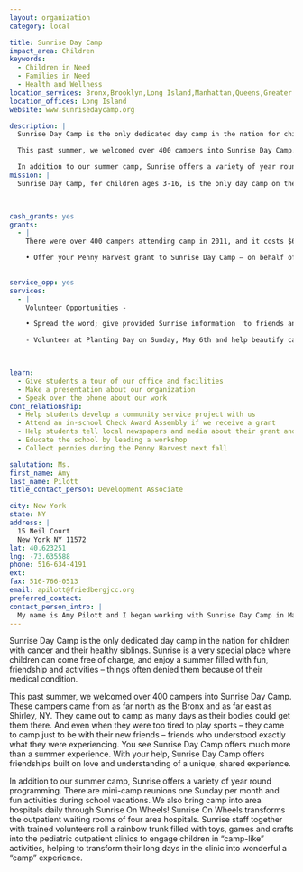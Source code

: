 ```yaml
---
layout: organization
category: local

title: Sunrise Day Camp
impact_area: Children
keywords: 
  - Children in Need
  - Families in Need
  - Health and Wellness
location_services: Bronx,Brooklyn,Long Island,Manhattan,Queens,Greater New York
location_offices: Long Island
website: www.sunrisedaycamp.org

description: |
  Sunrise Day Camp is the only dedicated day camp in the nation for children with cancer and their healthy siblings.  Sunrise is a very special place where children can come free of charge, and enjoy a summer filled with fun, friendship and activities – things often denied them because of their medical condition.  

  This past summer, we welcomed over 400 campers into Sunrise Day Camp.  These campers came from as far north as the Bronx and as far east as Shirley, NY.  They came out to camp as many days as their bodies could get them there.  And even when they were too tired to play sports – they came to camp just to be with their new friends – friends who understood exactly what they were experiencing.  You see Sunrise Day Camp offers much more than a summer experience.  With your help, Sunrise Day Camp offers friendships built on love and understanding of a unique, shared experience.    

  In addition to our summer camp, Sunrise offers a variety of year round programming.  There are mini-camp reunions one Sunday per month and fun activities during school vacations.  We also bring camp into area hospitals daily through Sunrise On Wheels!   Sunrise On Wheels transforms the outpatient waiting rooms of four area hospitals.  Sunrise staff together with trained volunteers roll a rainbow trunk filled with toys, games and crafts into the pediatric outpatient clinics to engage children in “camp-like” activities, helping to transform their long days in the clinic into wonderful a “camp” experience.  
mission: |
  Sunrise Day Camp, for children ages 3-16, is the only day camp on the East Coast for children with cancer. It is a camp designed to meet the emotional, social, recreational and physical needs of these children while allowing them to enjoy the comforts and safety of their own homes at night. Best of all, Sunrise Day Camp is offered free of charge to all children being treated for cancer on a non-sectarian basis. By raising the needed funds from outside sources instead of charging the parents, we can help to alleviate some of the costs, and the related stress, that parents incur caring for a sick child throughout the year.

  

cash_grants: yes
grants: 
  - |
    There were over 400 campers attending camp in 2011, and it costs $6,000 to send one child to camp for the entire summer session.

    • Offer your Penny Harvest grant to Sunrise Day Camp – on behalf of the kids, we greatly appreciate your support and help.  Any amount is appreciated.

    
service_opp: yes
services: 
  - |
    Volunteer Opportunities -

    • Spread the word; give provided Sunrise information  to friends and family. We do not advertise, all our campers come to us through our relationships with hospitals, doctors and campers word of mouth. • Join in and help us Walk to Help the Sun Rise! Be your own team captain and gather your friends to start a team at www.sunrisedaycamp.org/walkathon and on Sunday, June 3rd, 2012 a day of family fun at our campgrounds. • Volunteer at Sunrise activities or events, such as an Open House, or apply to be a counselor at camp (must be at least 16 years of age.)

    - Volunteer at Planting Day on Sunday, May 6th and help beautify camp to welcome our campers

    

learn: 
  - Give students a tour of our office and facilities
  - Make a presentation about our organization
  - Speak over the phone about our work
cont_relationship: 
  - Help students develop a community service project with us
  - Attend an in-school Check Award Assembly if we receive a grant
  - Help students tell local newspapers and media about their grant and/or project with us
  - Educate the school by leading a workshop
  - Collect pennies during the Penny Harvest next fall

salutation: Ms.
first_name: Amy
last_name: Pilott
title_contact_person: Development Associate

city: New York
state: NY
address: |
  15 Neil Court  
  New York NY 11572
lat: 40.623251
lng: -73.635588
phone: 516-634-4191
ext: 
fax: 516-766-0513
email: apilott@friedbergjcc.org
preferred_contact: 
contact_person_intro: |
  My name is Amy Pilott and I began working with Sunrise Day Camp in March 2009.  In my first week of work, I visited a Penny Harvest school in Brooklyn and listened as a colleague presented to the class.... something I have now done MANY times myself.  I can not describe to you in simple words how incredible Sunrise is, but I would be happy to show you. I am blessed to have spent two summers at camp with these inspiring children, and though you may not have been there with me, I can show you a video of exactly what camp is like.  I know that a camp for children with cancer sounds really, really sad but it isn't... I promise!  Invite me to come to your school and I will prove to you that with Sunrise Day Camp, children with cancer can have programs filled with fun, laughter and friendship!
---
```

Sunrise Day Camp is the only dedicated day camp in the nation for children with cancer and their healthy siblings.  Sunrise is a very special place where children can come free of charge, and enjoy a summer filled with fun, friendship and activities – things often denied them because of their medical condition.  

This past summer, we welcomed over 400 campers into Sunrise Day Camp.  These campers came from as far north as the Bronx and as far east as Shirley, NY.  They came out to camp as many days as their bodies could get them there.  And even when they were too tired to play sports – they came to camp just to be with their new friends – friends who understood exactly what they were experiencing.  You see Sunrise Day Camp offers much more than a summer experience.  With your help, Sunrise Day Camp offers friendships built on love and understanding of a unique, shared experience.    

In addition to our summer camp, Sunrise offers a variety of year round programming.  There are mini-camp reunions one Sunday per month and fun activities during school vacations.  We also bring camp into area hospitals daily through Sunrise On Wheels!   Sunrise On Wheels transforms the outpatient waiting rooms of four area hospitals.  Sunrise staff together with trained volunteers roll a rainbow trunk filled with toys, games and crafts into the pediatric outpatient clinics to engage children in “camp-like” activities, helping to transform their long days in the clinic into wonderful a “camp” experience.  